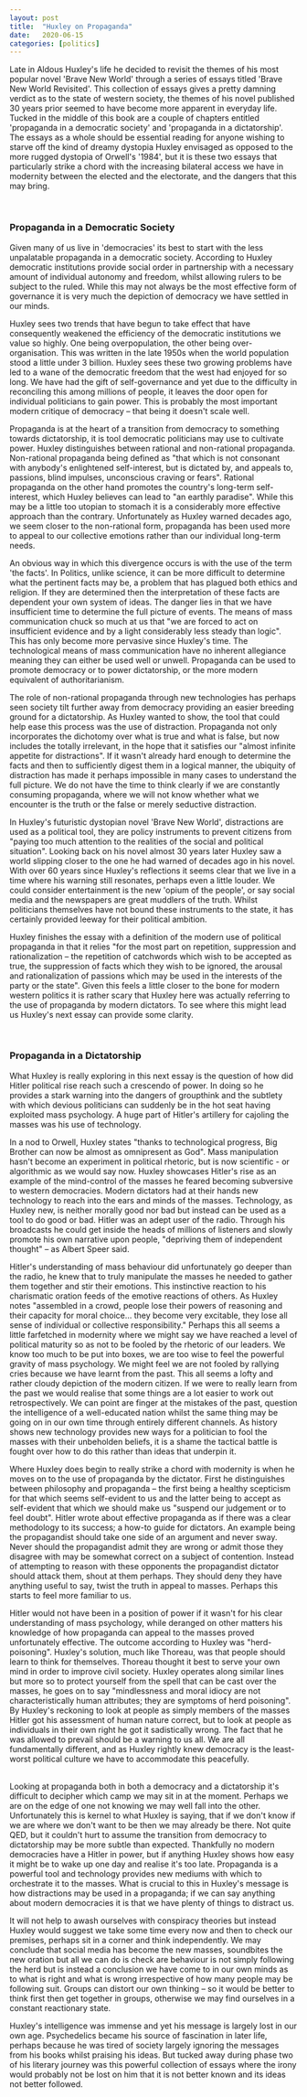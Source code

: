 ```yaml
---
layout: post
title:  "Huxley on Propaganda"
date:   2020-06-15
categories: [politics]
---
```


Late in Aldous Huxley&#39;s life he decided to revisit the themes of his most popular novel &#39;Brave New World&#39; through a series of essays titled &#39;Brave New World Revisited&#39;. This collection of essays gives a pretty damning verdict as to the state of western society, the themes of his novel published 30 years prior seemed to have become more apparent in everyday life. Tucked in the middle of this book are a couple of chapters entitled &#39;propaganda in a democratic society&#39; and &#39;propaganda in a dictatorship&#39;. The essays as a whole should be essential reading for anyone wishing to starve off the kind of dreamy dystopia Huxley envisaged as opposed to the more rugged dystopia of Orwell&#39;s &#39;1984&#39;, but it is these two essays that particularly strike a chord with the increasing bilateral access we have in modernity between the elected and the electorate, and the dangers that this may bring.

<br>
<h3><b>Propaganda in a Democratic Society</b></h3>

Given many of us live in &#39;democracies&#39; its best to start with the less unpalatable propaganda in a democratic society. According to Huxley democratic institutions provide social order in partnership with a necessary amount of individual autonomy and freedom, whilst allowing rulers to be subject to the ruled. While this may not always be the most effective form of governance it is very much the depiction of democracy we have settled in our minds.

Huxley sees two trends that have begun to take effect that have consequently weakened the efficiency of the democratic institutions we value so highly. One being overpopulation, the other being over-organisation. This was written in the late 1950s when the world population stood a little under 3 billion. Huxley sees these two growing problems have led to a wane of the democratic freedom that the west had enjoyed for so long. We have had the gift of self-governance and yet due to the difficulty in reconciling this among millions of people, it leaves the door open for individual politicians to gain power. This is probably the most important modern critique of democracy – that being it doesn&#39;t scale well.

Propaganda is at the heart of a transition from democracy to something towards dictatorship, it is tool democratic politicians may use to cultivate power. Huxley distinguishes between rational and non-rational propaganda. Non-rational propaganda being defined as &quot;that which is not consonant with anybody&#39;s enlightened self-interest, but is dictated by, and appeals to, passions, blind impulses, unconscious craving or fears&quot;. Rational propaganda on the other hand promotes the country&#39;s long-term self-interest, which Huxley believes can lead to &quot;an earthly paradise&quot;. While this may be a little too utopian to stomach it is a considerably more effective approach than the contrary. Unfortunately as Huxley warned decades ago, we seem closer to the non-rational form, propaganda has been used more to appeal to our collective emotions rather than our individual long-term needs.

An obvious way in which this divergence occurs is with the use of the term &#39;the facts&#39;. In Politics, unlike science, it can be more difficult to determine what the pertinent facts may be, a problem that has plagued both ethics and religion. If they are determined then the interpretation of these facts are dependent your own system of ideas. The danger lies in that we have insufficient time to determine the full picture of events. The means of mass communication chuck so much at us that &quot;we are forced to act on insufficient evidence and by a light considerably less steady than logic&quot;. This has only become more pervasive since Huxley&#39;s time. The technological means of mass communication have no inherent allegiance meaning they can either be used well or unwell. Propaganda can be used to promote democracy or to power dictatorship, or the more modern equivalent of authoritarianism.

The role of non-rational propaganda through new technologies has perhaps seen society tilt further away from democracy providing an easier breeding ground for a dictatorship. As Huxley wanted to show, the tool that could help ease this process was the use of distraction. Propaganda not only incorporates the dichotomy over what is true and what is false, but now includes the totally irrelevant, in the hope that it satisfies our &quot;almost infinite appetite for distractions&quot;. If it wasn&#39;t already hard enough to determine the facts and then to sufficiently digest them in a logical manner, the ubiquity of distraction has made it perhaps impossible in many cases to understand the full picture. We do not have the time to think clearly if we are constantly consuming propaganda, where we will not know whether what we encounter is the truth or the false or merely seductive distraction.

In Huxley&#39;s futuristic dystopian novel &#39;Brave New World&#39;, distractions are used as a political tool, they are policy instruments to prevent citizens from &quot;paying too much attention to the realities of the social and political situation&quot;. Looking back on his novel almost 30 years later Huxley saw a world slipping closer to the one he had warned of decades ago in his novel. With over 60 years since Huxley&#39;s reflections it seems clear that we live in a time where his warning still resonates, perhaps even a little louder. We could consider entertainment is the new &#39;opium of the people&#39;, or say social media and the newspapers are great muddlers of the truth. Whilst politicians themselves have not bound these instruments to the state, it has certainly provided leeway for their political ambition.

Huxley finishes the essay with a definition of the modern use of political propaganda in that it relies &quot;for the most part on repetition, suppression and rationalization – the repetition of catchwords which wish to be accepted as true, the suppression of facts which they wish to be ignored, the arousal and rationalization of passions which may be used in the interests of the party or the state&quot;. Given this feels a little closer to the bone for modern western politics it is rather scary that Huxley here was actually referring to the use of propaganda by modern dictators. To see where this might lead us Huxley&#39;s next essay can provide some clarity.

<br>
<h3><b>Propaganda in a Dictatorship</b></h3>

What Huxley is really exploring in this next essay is the question of how did Hitler political rise reach such a crescendo of power. In doing so he provides a stark warning into the dangers of groupthink and the subtlety with which devious politicians can suddenly be in the hot seat having exploited mass psychology. A huge part of Hitler&#39;s artillery for cajoling the masses was his use of technology.

In a nod to Orwell, Huxley states &quot;thanks to technological progress, Big Brother can now be almost as omnipresent as God&quot;. Mass manipulation hasn&#39;t become an experiment in political rhetoric, but is now scientific - or algorithmic as we would say now. Huxley showcases Hitler&#39;s rise as an example of the mind-control of the masses he feared becoming subversive to western democracies. Modern dictators had at their hands new technology to reach into the ears and minds of the masses. Technology, as Huxley new, is neither morally good nor bad but instead can be used as a tool to do good or bad. Hitler was an adept user of the radio. Through his broadcasts he could get inside the heads of millions of listeners and slowly promote his own narrative upon people, &quot;depriving them of independent thought&quot; – as Albert Speer said.

Hitler&#39;s understanding of mass behaviour did unfortunately go deeper than the radio, he knew that to truly manipulate the masses he needed to gather them together and stir their emotions. This instinctive reaction to his charismatic oration feeds of the emotive reactions of others. As Huxley notes &quot;assembled in a crowd, people lose their powers of reasoning and their capacity for moral choice… they become very excitable, they lose all sense of individual or collective responsibility.&quot; Perhaps this all seems a little farfetched in modernity where we might say we have reached a level of political maturity so as not to be fooled by the rhetoric of our leaders. We know too much to be put into boxes, we are too wise to feel the powerful gravity of mass psychology. We might feel we are not fooled by rallying cries because we have learnt from the past. This all seems a lofty and rather cloudy depiction of the modern citizen. If we were to really learn from the past we would realise that some things are a lot easier to work out retrospectively. We can point are finger at the mistakes of the past, question the intelligence of a well-educated nation whilst the same thing may be going on in our own time through entirely different channels. As history shows new technology provides new ways for a politician to fool the masses with their unbeholden beliefs, it is a shame the tactical battle is fought over how to do this rather than ideas that underpin it.

Where Huxley does begin to really strike a chord with modernity is when he moves on to the use of propaganda by the dictator. First he distinguishes between philosophy and propaganda – the first being a healthy scepticism for that which seems self-evident to us and the latter being to accept as self-evident that which we should make us &quot;suspend our judgement or to feel doubt&quot;. Hitler wrote about effective propaganda as if there was a clear methodology to its success; a how-to guide for dictators. An example being the propagandist should take one side of an argument and never sway. Never should the propagandist admit they are wrong or admit those they disagree with may be somewhat correct on a subject of contention. Instead of attempting to reason with these opponents the propagandist dictator should attack them, shout at them perhaps. They should deny they have anything useful to say, twist the truth in appeal to masses. Perhaps this starts to feel more familiar to us.

Hitler would not have been in a position of power if it wasn&#39;t for his clear understanding of mass psychology, while deranged on other matters his knowledge of how propaganda can appeal to the masses proved unfortunately effective. The outcome according to Huxley was &quot;herd-poisoning&quot;. Huxley&#39;s solution, much like Thoreau, was that people should learn to think for themselves. Thoreau thought it best to serve your own mind in order to improve civil society. Huxley operates along similar lines but more so to protect yourself from the spell that can be cast over the masses, he goes on to say &quot;mindlessness and moral idiocy are not characteristically human attributes; they are symptoms of herd poisoning&quot;. By Huxley&#39;s reckoning to look at people as simply members of the masses Hitler got his assessment of human nature correct, but to look at people as individuals in their own right he got it sadistically wrong. The fact that he was allowed to prevail should be a warning to us all. We are all fundamentally different, and as Huxley rightly knew democracy is the least-worst political culture we have to accommodate this peacefully.


<br>
Looking at propaganda both in both a democracy and a dictatorship it&#39;s difficult to decipher which camp we may sit in at the moment. Perhaps we are on the edge of one not knowing we may well fall into the other. Unfortunately this is kernel to what Huxley is saying, that if we don&#39;t know if we are where we don&#39;t want to be then we may already be there. Not quite QED, but it couldn&#39;t hurt to assume the transition from democracy to dictatorship may be more subtle than expected. Thankfully no modern democracies have a Hitler in power, but if anything Huxley shows how easy it might be to wake up one day and realise it&#39;s too late. Propaganda is a powerful tool and technology provides new mediums with which to orchestrate it to the masses. What is crucial to this in Huxley&#39;s message is how distractions may be used in a propaganda; if we can say anything about modern democracies it is that we have plenty of things to distract us.

It will not help to awash ourselves with conspiracy theories but instead Huxley would suggest we take some time every now and then to check our premises, perhaps sit in a corner and think independently. We may conclude that social media has become the new masses, soundbites the new oration but all we can do is check are behaviour is not simply following the herd but is instead a conclusion we have come to in our own minds as to what is right and what is wrong irrespective of how many people may be following suit. Groups can distort our own thinking – so it would be better to think first then get together in groups, otherwise we may find ourselves in a constant reactionary state.

Huxley&#39;s intelligence was immense and yet his message is largely lost in our own age. Psychedelics became his source of fascination in later life, perhaps because he was tired of society largely ignoring the messages from his books whilst praising his ideas. But tucked away during phase two of his literary journey was this powerful collection of essays where the irony would probably not be lost on him that it is not better known and its ideas not better followed.